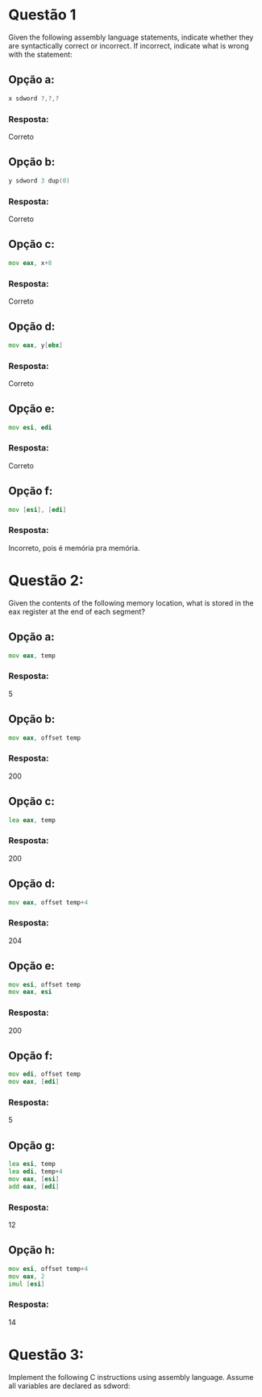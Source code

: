 # Questão 1
Given the following assembly language statements, indicate whether they are syntactically correct or incorrect. If incorrect, indicate what is wrong with the
statement:

## Opção a:

```asm
x sdword ?,?,?
```
### Resposta:
Correto

## Opção b:
```asm
y sdword 3 dup(0)
```

### Resposta:
Correto

## Opção c:

```asm
mov eax, x+8
```
### Resposta:
Correto

## Opção d:

```asm
mov eax, y[ebx]
```
### Resposta:
Correto

## Opção e:

```asm
mov esi, edi
```
### Resposta:
Correto

## Opção f:

```asm
mov [esi], [edi]
```

### Resposta:
Incorreto, pois é memória pra memória.

# Questão 2:
Given the contents of the following memory location, what is stored in the eax
register at the end of each segment?

## Opção a:
```asm
mov eax, temp
```
### Resposta:
5
## Opção b:
```asm
mov eax, offset temp
```
### Resposta:
200

## Opção c:
```asm
lea eax, temp
```
### Resposta:
200

## Opção d:
```asm
mov eax, offset temp+4
```
### Resposta:
204

## Opção e:
```asm
mov esi, offset temp
mov eax, esi
```

### Resposta:
200

## Opção f:
```asm
mov edi, offset temp
mov eax, [edi]
```

### Resposta:
5

## Opção g:

```asm
lea esi, temp
lea edi, temp+4
mov eax, [esi]
add eax, [edi]
```
### Resposta:
12

## Opção h:

```asm
mov esi, offset temp+4
mov eax, 2
imul [esi]
```

### Resposta:
14

# Questão 3:
Implement the following C instructions using assembly language. Assume all
variables are declared as sdword:

